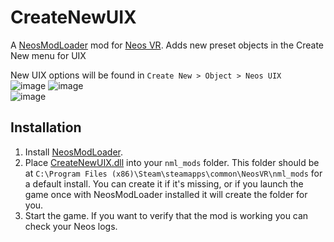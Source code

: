 # CreateNewUIX

A [NeosModLoader](https://github.com/neos-modding-group/NeosModLoader) mod for [Neos VR](https://neos.com/). Adds new preset objects in the Create New menu for UIX 

New UIX options will be found in `Create New > Object > Neos UIX`<br>
![image](https://user-images.githubusercontent.com/7883807/227723471-5d4c09a2-2669-4d4e-9b02-892ff210052e.png)
![image](https://user-images.githubusercontent.com/7883807/227723474-eaa15150-2ead-40f8-847e-1ca1e620beb8.png)
<br>
![image](https://user-images.githubusercontent.com/7883807/227723891-2a48839b-f0d8-4749-bccc-a684c36f6189.png)

## Installation
1. Install [NeosModLoader](https://github.com/neos-modding-group/NeosModLoader).
1. Place [CreateNewUIX.dll](https://github.com/XDelta/CreateNewUIX/releases/latest/download/CreateNewUIX.dll) into your `nml_mods` folder. This folder should be at `C:\Program Files (x86)\Steam\steamapps\common\NeosVR\nml_mods` for a default install. You can create it if it's missing, or if you launch the game once with NeosModLoader installed it will create the folder for you.
1. Start the game. If you want to verify that the mod is working you can check your Neos logs.
